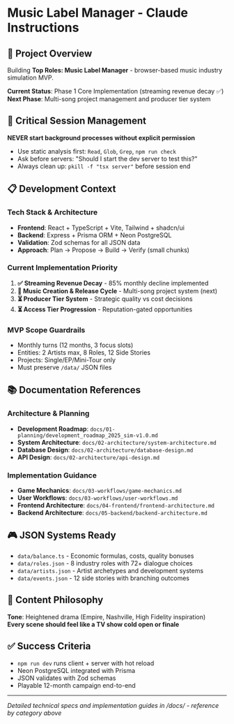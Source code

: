 # Music Label Manager - Claude Instructions

## 🎯 Project Overview
Building **Top Roles: Music Label Manager** - browser-based music industry simulation MVP.

**Current Status**: Phase 1 Core Implementation (streaming revenue decay ✅)  
**Next Phase**: Multi-song project management and producer tier system

## 🚨 Critical Session Management
**NEVER start background processes without explicit permission**
- Use static analysis first: `Read`, `Glob`, `Grep`, `npm run check`
- Ask before servers: "Should I start the dev server to test this?"
- Always clean up: `pkill -f "tsx server"` before session end

## 📋 Development Context

### Tech Stack & Architecture
- **Frontend**: React + TypeScript + Vite, Tailwind + shadcn/ui
- **Backend**: Express + Prisma ORM + Neon PostgreSQL
- **Validation**: Zod schemas for all JSON data
- **Approach**: Plan → Propose → Build → Verify (small chunks)

### Current Implementation Priority
1. **✅ Streaming Revenue Decay** - 85% monthly decline implemented
2. **🔄 Music Creation & Release Cycle** - Multi-song project system (next)
3. **⏳ Producer Tier System** - Strategic quality vs cost decisions
4. **⏳ Access Tier Progression** - Reputation-gated opportunities

### MVP Scope Guardrails
- Monthly turns (12 months, 3 focus slots)
- Entities: 2 Artists max, 8 Roles, 12 Side Stories
- Projects: Single/EP/Mini-Tour only
- Must preserve `/data/` JSON files

## 📚 Documentation References

### Architecture & Planning
- **Development Roadmap**: `docs/01-planning/development_roadmap_2025_sim-v1.0.md`
- **System Architecture**: `docs/02-architecture/system-architecture.md`
- **Database Design**: `docs/02-architecture/database-design.md`
- **API Design**: `docs/02-architecture/api-design.md`

### Implementation Guidance
- **Game Mechanics**: `docs/03-workflows/game-mechanics.md`
- **User Workflows**: `docs/03-workflows/user-workflows.md`
- **Frontend Architecture**: `docs/04-frontend/frontend-architecture.md`
- **Backend Architecture**: `docs/05-backend/backend-architecture.md`


## 🎮 JSON Systems Ready
- `data/balance.ts` - Economic formulas, costs, quality bonuses
- `data/roles.json` - 8 industry roles with 72+ dialogue choices
- `data/artists.json` - Artist archetypes and development systems
- `data/events.json` - 12 side stories with branching outcomes

## 🎵 Content Philosophy
**Tone**: Heightened drama (Empire, Nashville, High Fidelity inspiration)  
**Every scene should feel like a TV show cold open or finale**

## ✅ Success Criteria
- `npm run dev` runs client + server with hot reload
- Neon PostgreSQL integrated with Prisma
- JSON validates with Zod schemas
- Playable 12-month campaign end-to-end

---
*Detailed technical specs and implementation guides in /docs/ - reference by category above*